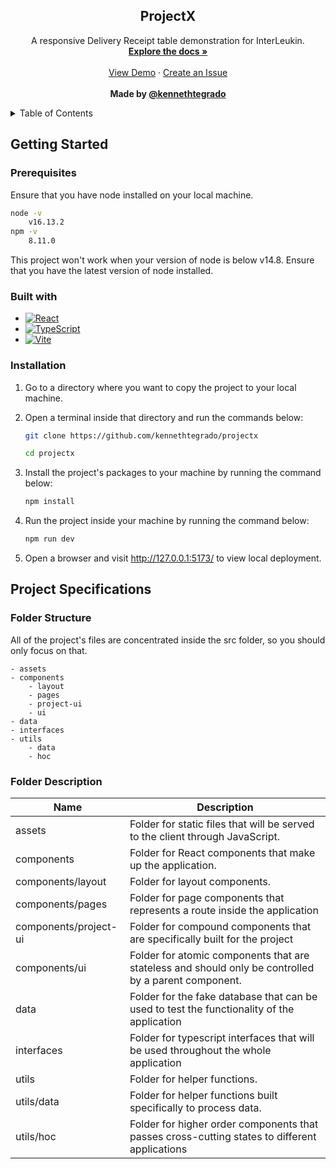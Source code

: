 <div id="top"></div>

<h2 align="center">ProjectX</h2>
<p align="center">
A responsive Delivery Receipt table demonstration for InterLeukin.
    <br />
    <a href="https://github.com/kennethtegrado/projectx"><strong>Explore the docs »</strong></a>
    <br />
    <br />
    <a href="https://interleukin-projectx.vercel.app/">View Demo</a>
    ·
    <a href="https://github.com/kennethtegrado/projectx/issues">Create an Issue</a>
    <br />
    <br />
    <strong>Made by <a href="https://github.com/kennethtegrado">@kennethtegrado</a></strong>
</p>

<details>
<summary>Table of Contents</summary>
    <ol>
        <li>
            <a href="#getting-started">Getting Started</a>
            <ol>
                <li>
                      <a href="#installation">Installation</a>
                </li>
            </ol>
        </li>
        <li>
            <a href="#project-specifications">Project Specifications</a>
            <ol>
                <li>
                      <a href="#folder-structure">Folder Structure</a>
                </li>
                <li>
                      <a href="#folder-description">Folder Description</a>
                </li>
            </ol>
        </li>
    </ol>
</details>

## Getting Started

### Prerequisites

Ensure that you have node installed on your local machine.

```bash
node -v
    v16.13.2
npm -v
    8.11.0
```

This project won't work when your version of node is below v14.8. Ensure that you have the latest version of node installed.

### Built with

-   [![React][react.js]][react-url]
-   [![TypeScript][typescript]][typescript-url]
-   [![Vite][vite.js]][vite-url]

<!-- Markdown links -->

[react.js]: https://img.shields.io/badge/React-20232A?style=for-the-badge&logo=react&logoColor=61DAFB
[typescript]: https://img.shields.io/badge/TypeScript-3178C6?style=for-the-badge&logo=typescript&logoColor=white
[vite.js]: https://img.shields.io/badge/Vite-9863f9?style=for-the-badge&logo=vite&logoColor=fbc925
[react-url]: https://reactjs.org/
[typescript-url]: https://www.typescriptlang.org/docs/handbook/intro.html
[vite-url]: https://vitejs.dev/

### Installation

1. Go to a directory where you want to copy the project to your local machine.
2. Open a terminal inside that directory and run the commands below:

    ```bash
    git clone https://github.com/kennethtegrado/projectx

    cd projectx
    ```

3. Install the project's packages to your machine by running the command below:
    ```bash
    npm install
    ```
4. Run the project inside your machine by running the command below:
    ```bash
    npm run dev
    ```
5. Open a browser and visit http://127.0.0.1:5173/ to view local deployment.

## Project Specifications

### Folder Structure

All of the project's files are concentrated inside the src folder, so you should only focus on that.

```
- assets
- components
    - layout
    - pages
    - project-ui
    - ui
- data
- interfaces
- utils
    - data
    - hoc
```

### Folder Description

| Name                  | Description                                                                                          |
| --------------------- | ---------------------------------------------------------------------------------------------------- |
| assets                | Folder for static files that will be served to the client through JavaScript.                        |
| components            | Folder for React components that make up the application.                                            |
| components/layout     | Folder for layout components.                                                                        |
| components/pages      | Folder for page components that represents a route inside the application                            |
| components/project-ui | Folder for compound components that are specifically built for the project                           |
| components/ui         | Folder for atomic components that are stateless and should only be controlled by a parent component. |
| data                  | Folder for the fake database that can be used to test the functionality of the application           |
| interfaces            | Folder for typescript interfaces that will be used throughout the whole application                  |
| utils                 | Folder for helper functions.                                                                         |
| utils/data            | Folder for helper functions built specifically to process data.                                      |
| utils/hoc             | Folder for higher order components that passes cross-cutting states to different applications        |
